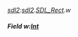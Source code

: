 _[sdl2](../../modules/sdl2/sdl2-module.md):[sdl2](../../modules/sdl2/sdl2-module.md).[SDL\_Rect](../../modules/sdl2/sdl2-sdl_rect.md).w_
##### Field w:[Int](../../modules/wonkey/wonkey-types-int.md)
